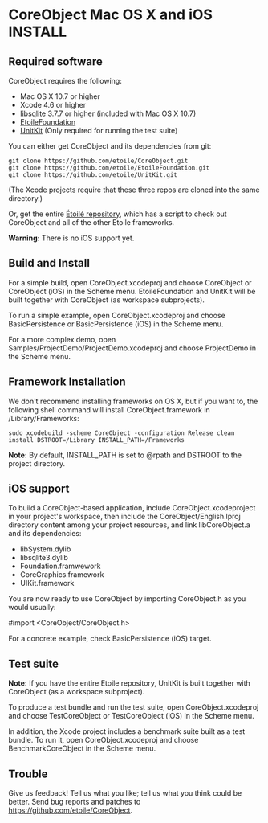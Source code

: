 CoreObject Mac OS X and iOS INSTALL
===================================

Required software
-----------------

CoreObject requires the following:

  - Mac OS X 10.7 or higher
  - Xcode 4.6 or higher
  - [libsqlite](http://www.sqlite.org/) 3.7.7 or higher (included with Mac OS X 10.7)
  - [EtoileFoundation](https://github.com/etoile/EtoileFoundation)
  - [UnitKit](https://github.com/etoile/UnitKit) (Only required for running the test suite)

You can either get CoreObject and its dependencies from git:

    git clone https://github.com/etoile/CoreObject.git
	git clone https://github.com/etoile/EtoileFoundation.git
	git clone https://github.com/etoile/UnitKit.git

(The Xcode projects require that these three repos are cloned into the same directory.)

Or, get the entire [Étoilé repository](https://github.com/etoile/Etoile), which has
a script to check out CoreObject and all of the other Etoile frameworks.

**Warning:** There is no iOS support yet.


Build and Install
-----------------

For a simple build, open CoreObject.xcodeproj and choose CoreObject or 
CoreObject (iOS) in the Scheme menu. EtoileFoundation and UnitKit will be built 
together with CoreObject (as workspace subprojects).

To run a simple example, open CoreObject.xcodeproj and choose BasicPersistence 
or BasicPersistence (iOS) in the Scheme menu.

For a more complex demo, open Samples/ProjectDemo/ProjectDemo.xcodeproj and 
choose ProjectDemo in the Scheme menu.

Framework Installation
----------------------

We don't recommend installing frameworks on OS X, but if you want to,
the following shell command will install CoreObject.framework in /Library/Frameworks:

	sudo xcodebuild -scheme CoreObject -configuration Release clean install DSTROOT=/Library INSTALL_PATH=/Frameworks

**Note:** By default, INSTALL_PATH is set to @rpath and DSTROOT to the project 
directory.

iOS support
-----------

To build a CoreObject-based application, include CoreObject.xcodeproject in your 
project's workspace, then include the CoreObject/English.lproj directory 
content among your project resources, and link libCoreObject.a and its dependencies:

 - libSystem.dylib
 - libsqlite3.dylib
 - Foundation.framwework
 - CoreGraphics.framework
 - UIKit.framework

You are now ready to use CoreObject by  importing CoreObject.h as you would usually:

#import <CoreObject/CoreObject.h>

For a concrete example, check BasicPersistence (iOS) target.


Test suite
----------

**Note:** If you have the entire Etoile repository, UnitKit is built together 
with CoreObject (as a workspace subproject).

To produce a test bundle and run the test suite, open CoreObject.xcodeproj and 
choose TestCoreObject or TestCoreObject (iOS) in the Scheme menu.

In addition, the Xcode project includes a benchmark suite built as a test 
bundle. To run it, open CoreObject.xcodeproj and choose BenchmarkCoreObject in 
the Scheme menu.


Trouble
-------

Give us feedback! Tell us what you like; tell us what you think could be better. 
Send bug reports and patches to <https://github.com/etoile/CoreObject>.
